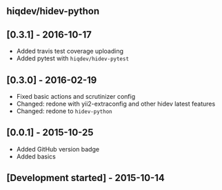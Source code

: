 hiqdev/hidev-python
-------------------

## [0.3.1] - 2016-10-17

- Added travis test coverage uploading
- Added pytest with `hiqdev/hidev-pytest`

## [0.3.0] - 2016-02-19

- Fixed basic actions and scrutinizer config
- Changed: redone with yii2-extraconfig and other hidev latest features
- Changed: redone to `hidev-python`

## [0.0.1] - 2015-10-25

- Added GitHub version badge
- Added basics

## [Development started] - 2015-10-14
